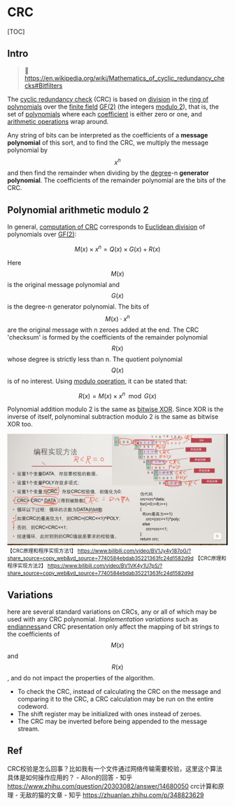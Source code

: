 # CRC

[TOC]

## Intro

> 🔗 https://en.wikipedia.org/wiki/Mathematics_of_cyclic_redundancy_checks#Bitfilters

The [cyclic redundancy check](https://en.wikipedia.org/wiki/Cyclic_redundancy_check) (CRC) is based on [division](https://en.wikipedia.org/wiki/Division_(mathematics)) in the [ring of polynomials](https://en.wikipedia.org/wiki/Polynomial_ring) over the [finite field](https://en.wikipedia.org/wiki/Finite_field) [GF(2)](https://en.wikipedia.org/wiki/GF(2)) (the integers [modulo 2](https://en.wikipedia.org/wiki/Modular_arithmetic)), that is, the set of [polynomials](https://en.wikipedia.org/wiki/Polynomial) where each [coefficient](https://en.wikipedia.org/wiki/Coefficient) is either zero or one, and [arithmetic operations](https://en.wikipedia.org/wiki/Arithmetic_operations) wrap around.

Any string of bits can be interpreted as the coefficients of a **message polynomial** of this sort, and to find the CRC, we multiply the message polynomial by $$x^n$$ and then find the remainder when dividing by the [degree](https://en.wikipedia.org/wiki/Degree_of_a_polynomial)-n **generator polynomial**. The coefficients of the remainder polynomial are the bits of the CRC.



## Polynomial arithmetic modulo 2
In general, [computation of CRC](https://en.wikipedia.org/wiki/Computation_of_cyclic_redundancy_checks) corresponds to [Euclidean division](https://en.wikipedia.org/wiki/Euclidean_division) of polynomials over [GF(2)](https://en.wikipedia.org/wiki/GF(2)):

$$M(x)\times x^n = Q(x)\times G(x) + R(x)$$

Here $$M(x)$$ is the original message polynomial and $$G(x)$$ is the degree-n generator polynomial. The bits of $$M(x)⋅x^n$$ are the original message with n zeroes added at the end. The CRC 'checksum' is formed by the coefficients of the remainder polynomial $$R(x)$$ whose degree is strictly less than n. The quotient polynomial $$Q(x)$$ is of no interest. Using [modulo operation](https://en.wikipedia.org/wiki/Modulo_operation), it can be stated that:

$$R(x) = M(x) \times x^n \mod G(x)$$

Polynomial addition modulo 2 is the same as [bitwise XOR](https://en.wikipedia.org/wiki/Exclusive_or#Bitwise_operation). Since XOR is the inverse of itself, polynominal subtraction modulo 2 is the same as bitwise XOR too.


![](../../../../../../Assets/Pics/Screenshot%202023-01-12%20at%204.43.46%20PM.png)
<small>【CRC原理和程序实现方法1】 https://www.bilibili.com/video/BV1Jy4y187oG/?share_source=copy_web&vd_source=7740584ebdab35221363fc24d1582d9d</small>
<small>【CRC原理和程序实现方法2】 https://www.bilibili.com/video/BV1VK4y1U7pS/?share_source=copy_web&vd_source=7740584ebdab35221363fc24d1582d9d</small>



## Variations
here are several standard variations on CRCs, any or all of which may be used with any CRC polynomial. *Implementation variations* such as [endianness](https://en.wikipedia.org/wiki/Endianness)and CRC presentation only affect the mapping of bit strings to the coefficients of $$M(x)$$ and $$R(x)$$, and do not impact the properties of the algorithm.

- To check the CRC, instead of calculating the CRC on the message and comparing it to the CRC, a CRC calculation may be run on the entire codeword. 
- The shift register may be initialized with ones instead of zeroes.
- The CRC may be inverted before being appended to the message stream.



## Ref

CRC校验是怎么回事？比如我有一个文件通过网络传输需要校验，这里这个算法具体是如何操作应用的？ - Allon的回答 - 知乎 https://www.zhihu.com/question/20303082/answer/14680050
crc计算和原理 - 无敌的猫的文章 - 知乎 https://zhuanlan.zhihu.com/p/348823629

